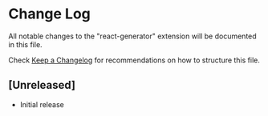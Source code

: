 # Change Log

All notable changes to the "react-generator" extension will be documented in this file.

Check [Keep a Changelog](http://keepachangelog.com/) for recommendations on how to structure this file.

## [Unreleased]

- Initial release